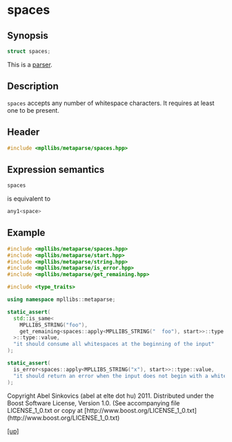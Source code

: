# spaces

## Synopsis

```cpp
struct spaces;
```

This is a [parser](parser.html).

## Description

`spaces` accepts any number of whitespace characters. It requires at least one
to be present.

## Header

```cpp
#include <mpllibs/metaparse/spaces.hpp>
```

## Expression semantics

```cpp
spaces
```

is equivalent to

```cpp
any1<space>
```

## Example

```cpp
#include <mpllibs/metaparse/spaces.hpp>
#include <mpllibs/metaparse/start.hpp>
#include <mpllibs/metaparse/string.hpp>
#include <mpllibs/metaparse/is_error.hpp>
#include <mpllibs/metaparse/get_remaining.hpp>

#include <type_traits>

using namespace mpllibs::metaparse;

static_assert(
  std::is_same<
    MPLLIBS_STRING("foo"),
    get_remaining<spaces::apply<MPLLIBS_STRING("  foo"), start>>::type
  >::type::value,
  "it should consume all whitespaces at the beginning of the input"
);

static_assert(
  is_error<spaces::apply<MPLLIBS_STRING("x"), start>>::type::value,
  "it should return an error when the input does not begin with a whitespace"
);
```

<p class="copyright">
Copyright Abel Sinkovics (abel at elte dot hu) 2011.
Distributed under the Boost Software License, Version 1.0.
(See accompanying file LICENSE_1_0.txt or copy at
[http://www.boost.org/LICENSE_1_0.txt](http://www.boost.org/LICENSE_1_0.txt)
</p>

[[up]](reference.html)

